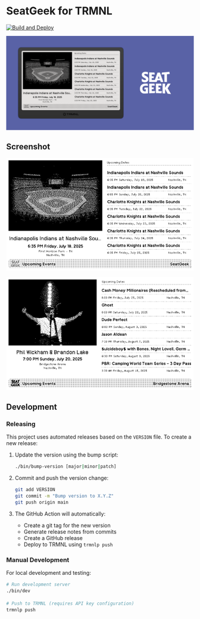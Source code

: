 # SeatGeek for TRMNL

[![Build and Deploy](https://github.com/stephenyeargin/trmnl-seatgeek/actions/workflows/build.yml/badge.svg)](https://github.com/stephenyeargin/trmnl-seatgeek/actions/workflows/build.yml)

![promo](assets/promo.png)

## Screenshot

![screenshot](assets/screenshot.png)

![screenshot-2](assets/screenshot-2.png)

## Development

### Releasing

This project uses automated releases based on the `VERSION` file. To create a new release:

1. Update the version using the bump script:
   ```bash
   ./bin/bump-version [major|minor|patch]
   ```

2. Commit and push the version change:
   ```bash
   git add VERSION
   git commit -m "Bump version to X.Y.Z"
   git push origin main
   ```

3. The GitHub Action will automatically:
   - Create a git tag for the new version
   - Generate release notes from commits
   - Create a GitHub release
   - Deploy to TRMNL using `trmnlp push`

### Manual Development

For local development and testing:

```bash
# Run development server
./bin/dev

# Push to TRMNL (requires API key configuration)
trmnlp push
```
